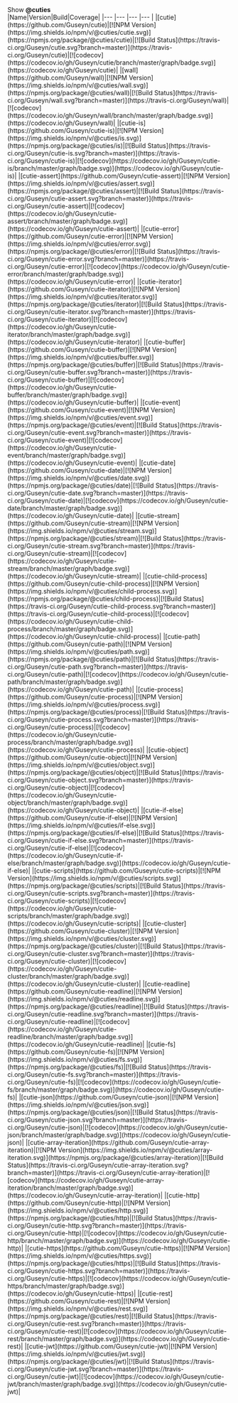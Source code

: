 <summary id="show-cuties">Show <b>@cuties</b></summary>
|Name|Version|Build|Coverage|
|--- |--- |--- |--- |
|[cutie](https://github.com/Guseyn/cutie)|[![NPM Version](https://img.shields.io/npm/v/@cuties/cutie.svg)](https://npmjs.org/package/@cuties/cutie)|[![Build Status](https://travis-ci.org/Guseyn/cutie.svg?branch=master)](https://travis-ci.org/Guseyn/cutie)|[![codecov](https://codecov.io/gh/Guseyn/cutie/branch/master/graph/badge.svg)](https://codecov.io/gh/Guseyn/cutie)|
|[wall](https://github.com/Guseyn/wall)|[![NPM Version](https://img.shields.io/npm/v/@cuties/wall.svg)](https://npmjs.org/package/@cuties/wall)|[![Build Status](https://travis-ci.org/Guseyn/wall.svg?branch=master)](https://travis-ci.org/Guseyn/wall)|[![codecov](https://codecov.io/gh/Guseyn/wall/branch/master/graph/badge.svg)](https://codecov.io/gh/Guseyn/wall)|
|[cutie-is](https://github.com/Guseyn/cutie-is)|[![NPM Version](https://img.shields.io/npm/v/@cuties/is.svg)](https://npmjs.org/package/@cuties/is)|[![Build Status](https://travis-ci.org/Guseyn/cutie-is.svg?branch=master)](https://travis-ci.org/Guseyn/cutie-is)|[![codecov](https://codecov.io/gh/Guseyn/cutie-is/branch/master/graph/badge.svg)](https://codecov.io/gh/Guseyn/cutie-is)|
|[cutie-assert](https://github.com/Guseyn/cutie-assert)|[![NPM Version](https://img.shields.io/npm/v/@cuties/assert.svg)](https://npmjs.org/package/@cuties/assert)|[![Build Status](https://travis-ci.org/Guseyn/cutie-assert.svg?branch=master)](https://travis-ci.org/Guseyn/cutie-assert)|[![codecov](https://codecov.io/gh/Guseyn/cutie-assert/branch/master/graph/badge.svg)](https://codecov.io/gh/Guseyn/cutie-assert)|
|[cutie-error](https://github.com/Guseyn/cutie-error)|[![NPM Version](https://img.shields.io/npm/v/@cuties/error.svg)](https://npmjs.org/package/@cuties/error)|[![Build Status](https://travis-ci.org/Guseyn/cutie-error.svg?branch=master)](https://travis-ci.org/Guseyn/cutie-error)|[![codecov](https://codecov.io/gh/Guseyn/cutie-error/branch/master/graph/badge.svg)](https://codecov.io/gh/Guseyn/cutie-error)|
|[cutie-iterator](https://github.com/Guseyn/cutie-iterator)|[![NPM Version](https://img.shields.io/npm/v/@cuties/iterator.svg)](https://npmjs.org/package/@cuties/iterator)|[![Build Status](https://travis-ci.org/Guseyn/cutie-iterator.svg?branch=master)](https://travis-ci.org/Guseyn/cutie-iterator)|[![codecov](https://codecov.io/gh/Guseyn/cutie-iterator/branch/master/graph/badge.svg)](https://codecov.io/gh/Guseyn/cutie-iterator)|
|[cutie-buffer](https://github.com/Guseyn/cutie-buffer)|[![NPM Version](https://img.shields.io/npm/v/@cuties/buffer.svg)](https://npmjs.org/package/@cuties/buffer)|[![Build Status](https://travis-ci.org/Guseyn/cutie-buffer.svg?branch=master)](https://travis-ci.org/Guseyn/cutie-buffer)|[![codecov](https://codecov.io/gh/Guseyn/cutie-buffer/branch/master/graph/badge.svg)](https://codecov.io/gh/Guseyn/cutie-buffer)|
|[cutie-event](https://github.com/Guseyn/cutie-event)|[![NPM Version](https://img.shields.io/npm/v/@cuties/event.svg)](https://npmjs.org/package/@cuties/event)|[![Build Status](https://travis-ci.org/Guseyn/cutie-event.svg?branch=master)](https://travis-ci.org/Guseyn/cutie-event)|[![codecov](https://codecov.io/gh/Guseyn/cutie-event/branch/master/graph/badge.svg)](https://codecov.io/gh/Guseyn/cutie-event)|
|[cutie-date](https://github.com/Guseyn/cutie-date)|[![NPM Version](https://img.shields.io/npm/v/@cuties/date.svg)](https://npmjs.org/package/@cuties/date)|[![Build Status](https://travis-ci.org/Guseyn/cutie-date.svg?branch=master)](https://travis-ci.org/Guseyn/cutie-date)|[![codecov](https://codecov.io/gh/Guseyn/cutie-date/branch/master/graph/badge.svg)](https://codecov.io/gh/Guseyn/cutie-date)|
|[cutie-stream](https://github.com/Guseyn/cutie-stream)|[![NPM Version](https://img.shields.io/npm/v/@cuties/stream.svg)](https://npmjs.org/package/@cuties/stream)|[![Build Status](https://travis-ci.org/Guseyn/cutie-stream.svg?branch=master)](https://travis-ci.org/Guseyn/cutie-stream)|[![codecov](https://codecov.io/gh/Guseyn/cutie-stream/branch/master/graph/badge.svg)](https://codecov.io/gh/Guseyn/cutie-stream)|
|[cutie-child-process](https://github.com/Guseyn/cutie-child-process)|[![NPM Version](https://img.shields.io/npm/v/@cuties/child-process.svg)](https://npmjs.org/package/@cuties/child-process)|[![Build Status](https://travis-ci.org/Guseyn/cutie-child-process.svg?branch=master)](https://travis-ci.org/Guseyn/cutie-child-process)|[![codecov](https://codecov.io/gh/Guseyn/cutie-child-process/branch/master/graph/badge.svg)](https://codecov.io/gh/Guseyn/cutie-child-process)|
|[cutie-path](https://github.com/Guseyn/cutie-path)|[![NPM Version](https://img.shields.io/npm/v/@cuties/path.svg)](https://npmjs.org/package/@cuties/path)|[![Build Status](https://travis-ci.org/Guseyn/cutie-path.svg?branch=master)](https://travis-ci.org/Guseyn/cutie-path)|[![codecov](https://codecov.io/gh/Guseyn/cutie-path/branch/master/graph/badge.svg)](https://codecov.io/gh/Guseyn/cutie-path)|
|[cutie-process](https://github.com/Guseyn/cutie-process)|[![NPM Version](https://img.shields.io/npm/v/@cuties/process.svg)](https://npmjs.org/package/@cuties/process)|[![Build Status](https://travis-ci.org/Guseyn/cutie-process.svg?branch=master)](https://travis-ci.org/Guseyn/cutie-process)|[![codecov](https://codecov.io/gh/Guseyn/cutie-process/branch/master/graph/badge.svg)](https://codecov.io/gh/Guseyn/cutie-process)|
|[cutie-object](https://github.com/Guseyn/cutie-object)|[![NPM Version](https://img.shields.io/npm/v/@cuties/object.svg)](https://npmjs.org/package/@cuties/object)|[![Build Status](https://travis-ci.org/Guseyn/cutie-object.svg?branch=master)](https://travis-ci.org/Guseyn/cutie-object)|[![codecov](https://codecov.io/gh/Guseyn/cutie-object/branch/master/graph/badge.svg)](https://codecov.io/gh/Guseyn/cutie-object)|
|[cutie-if-else](https://github.com/Guseyn/cutie-if-else)|[![NPM Version](https://img.shields.io/npm/v/@cuties/if-else.svg)](https://npmjs.org/package/@cuties/if-else)|[![Build Status](https://travis-ci.org/Guseyn/cutie-if-else.svg?branch=master)](https://travis-ci.org/Guseyn/cutie-if-else)|[![codecov](https://codecov.io/gh/Guseyn/cutie-if-else/branch/master/graph/badge.svg)](https://codecov.io/gh/Guseyn/cutie-if-else)|
|[cutie-scripts](https://github.com/Guseyn/cutie-scripts)|[![NPM Version](https://img.shields.io/npm/v/@cuties/scripts.svg)](https://npmjs.org/package/@cuties/scripts)|[![Build Status](https://travis-ci.org/Guseyn/cutie-scripts.svg?branch=master)](https://travis-ci.org/Guseyn/cutie-scripts)|[![codecov](https://codecov.io/gh/Guseyn/cutie-scripts/branch/master/graph/badge.svg)](https://codecov.io/gh/Guseyn/cutie-scripts)|
|[cutie-cluster](https://github.com/Guseyn/cutie-cluster)|[![NPM Version](https://img.shields.io/npm/v/@cuties/cluster.svg)](https://npmjs.org/package/@cuties/cluster)|[![Build Status](https://travis-ci.org/Guseyn/cutie-cluster.svg?branch=master)](https://travis-ci.org/Guseyn/cutie-cluster)|[![codecov](https://codecov.io/gh/Guseyn/cutie-cluster/branch/master/graph/badge.svg)](https://codecov.io/gh/Guseyn/cutie-cluster)|
|[cutie-readline](https://github.com/Guseyn/cutie-readline)|[![NPM Version](https://img.shields.io/npm/v/@cuties/readline.svg)](https://npmjs.org/package/@cuties/readline)|[![Build Status](https://travis-ci.org/Guseyn/cutie-readline.svg?branch=master)](https://travis-ci.org/Guseyn/cutie-readline)|[![codecov](https://codecov.io/gh/Guseyn/cutie-readline/branch/master/graph/badge.svg)](https://codecov.io/gh/Guseyn/cutie-readline)|
|[cutie-fs](https://github.com/Guseyn/cutie-fs)|[![NPM Version](https://img.shields.io/npm/v/@cuties/fs.svg)](https://npmjs.org/package/@cuties/fs)|[![Build Status](https://travis-ci.org/Guseyn/cutie-fs.svg?branch=master)](https://travis-ci.org/Guseyn/cutie-fs)|[![codecov](https://codecov.io/gh/Guseyn/cutie-fs/branch/master/graph/badge.svg)](https://codecov.io/gh/Guseyn/cutie-fs)|
|[cutie-json](https://github.com/Guseyn/cutie-json)|[![NPM Version](https://img.shields.io/npm/v/@cuties/json.svg)](https://npmjs.org/package/@cuties/json)|[![Build Status](https://travis-ci.org/Guseyn/cutie-json.svg?branch=master)](https://travis-ci.org/Guseyn/cutie-json)|[![codecov](https://codecov.io/gh/Guseyn/cutie-json/branch/master/graph/badge.svg)](https://codecov.io/gh/Guseyn/cutie-json)|
|[cutie-array-iteration](https://github.com/Guseyn/cutie-array-iteration)|[![NPM Version](https://img.shields.io/npm/v/@cuties/array-iteration.svg)](https://npmjs.org/package/@cuties/array-iteration)|[![Build Status](https://travis-ci.org/Guseyn/cutie-array-iteration.svg?branch=master)](https://travis-ci.org/Guseyn/cutie-array-iteration)|[![codecov](https://codecov.io/gh/Guseyn/cutie-array-iteration/branch/master/graph/badge.svg)](https://codecov.io/gh/Guseyn/cutie-array-iteration)|
|[cutie-http](https://github.com/Guseyn/cutie-http)|[![NPM Version](https://img.shields.io/npm/v/@cuties/http.svg)](https://npmjs.org/package/@cuties/http)|[![Build Status](https://travis-ci.org/Guseyn/cutie-http.svg?branch=master)](https://travis-ci.org/Guseyn/cutie-http)|[![codecov](https://codecov.io/gh/Guseyn/cutie-http/branch/master/graph/badge.svg)](https://codecov.io/gh/Guseyn/cutie-http)|
|[cutie-https](https://github.com/Guseyn/cutie-https)|[![NPM Version](https://img.shields.io/npm/v/@cuties/https.svg)](https://npmjs.org/package/@cuties/https)|[![Build Status](https://travis-ci.org/Guseyn/cutie-https.svg?branch=master)](https://travis-ci.org/Guseyn/cutie-https)|[![codecov](https://codecov.io/gh/Guseyn/cutie-https/branch/master/graph/badge.svg)](https://codecov.io/gh/Guseyn/cutie-https)|
|[cutie-rest](https://github.com/Guseyn/cutie-rest)|[![NPM Version](https://img.shields.io/npm/v/@cuties/rest.svg)](https://npmjs.org/package/@cuties/rest)|[![Build Status](https://travis-ci.org/Guseyn/cutie-rest.svg?branch=master)](https://travis-ci.org/Guseyn/cutie-rest)|[![codecov](https://codecov.io/gh/Guseyn/cutie-rest/branch/master/graph/badge.svg)](https://codecov.io/gh/Guseyn/cutie-rest)|
|[cutie-jwt](https://github.com/Guseyn/cutie-jwt)|[![NPM Version](https://img.shields.io/npm/v/@cuties/jwt.svg)](https://npmjs.org/package/@cuties/jwt)|[![Build Status](https://travis-ci.org/Guseyn/cutie-jwt.svg?branch=master)](https://travis-ci.org/Guseyn/cutie-jwt)|[![codecov](https://codecov.io/gh/Guseyn/cutie-jwt/branch/master/graph/badge.svg)](https://codecov.io/gh/Guseyn/cutie-jwt)|
